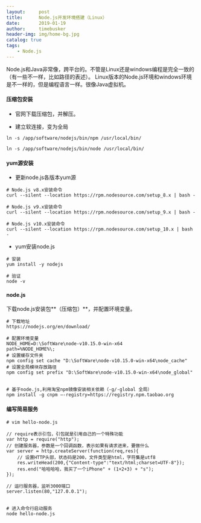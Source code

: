 ```yaml
---
layout:     post
title:      Node.js开发环境搭建（Linux）
date:       2019-01-19
author:     timebusker
header-img: img/home-bg.jpg
catalog: true
tags:
    - Node.js
---
```


Node.js和Java非常像，跨平台的。不管是Linux还是windows编程是完全一致的（有一些不一样，比如路径的表述）。
Linux版本的Node.js环境和windows环境是不一样的，但是编程语言一样。很像Java虚拟机。

#### 压缩包安装

- 官网下载压缩包，并解压。

- 建立软连接，变为全局

```
ln -s /app/software/nodejs/bin/npm /usr/local/bin/ 

ln -s /app/software/nodejs/bin/node /usr/local/bin/
```


#### yum源安装

- 更新node.js各版本yum源

```
# Node.js v8.x安装命令
curl --silent --location https://rpm.nodesource.com/setup_8.x | bash -

# Node.js v9.x安装命令
curl --silent --location https://rpm.nodesource.com/setup_9.x | bash -

# Node.js v10.x安装命令
curl --silent --location https://rpm.nodesource.com/setup_10.x | bash -
```

- yum安装node.js

```
# 安装
yum install -y nodejs

# 验证
node -v
```

#### node.js
下载node.js安装包**（压缩包）**，并配置环境变量。

```
# 下载地址
https://nodejs.org/en/download/

# 配置环境变量
NODE_HOME=D:\SoftWare\node-v10.15.0-win-x64
path=%NODE_HOME%\;	
# 设置缓存文件夹
npm config set cache "D:\SoftWare\node-v10.15.0-win-x64\node_cache"
# 设置全局模块存放路径
npm config set prefix "D:\SoftWare\node-v10.15.0-win-x64\node_global"


# 基于node.js,利用淘宝npm镜像安装相关依赖（-g/-global 全局）
npm install -g cnpm –-registry=https://registry.npm.taobao.org
```

#### 编写简易服务

```
# vim hello-node.js

// require表示引包，引包就是引用自己的一个特殊功能
var http = require("http");
// 创建服务器，参数是一个回调函数，表示如果有请求进来，要做什么
var server = http.createServer(function(req,res){
	// 设置HTTP头部，状态码是200，文件类型是html，字符集是utf8
	res.writeHead(200,{"Content-type":"text/html;charset=UTF-8"});
	res.end("哈哈哈哈，我买了一个iPhone" + (1+2+3) + "s");
});

// 运行服务器，监听3000端口
server.listen(80,"127.0.0.1");


# 进入命令行启动服务
node hello-node.js
```